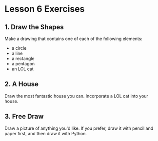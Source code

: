 # Lesson 6 Exercises

## 1. Draw the Shapes

Make a drawing that contains one of each of the following elements:

* a circle
* a line
* a rectangle
* a pentagon
* an LOL cat

## 2. A House

Draw the most fantastic house you can. Incorporate a LOL cat into your house.

## 3. Free Draw

Draw a picture of anything you'd like. If you prefer, draw it with pencil and
paper first, and then draw it with Python.
